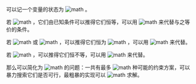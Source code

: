 可以记一个变量的状态为 ![math](https://www.zhihu.com/equation?tex=s_i%3D4v_i%5E1%2B2v_i%5E2%2B1v_i%5E3) 。

若 ![math](https://www.zhihu.com/equation?tex=s_i%3Ds_j) ，它们由已知条件可以推得它们恒等，可以用 ![math](https://www.zhihu.com/equation?tex=x_i%5Crightarrow%20x_j%2Cx_j%5Crightarrow%20x_i) 来代替与之等价的条件。

若 ![math](https://www.zhihu.com/equation?tex=s_i%3D0) 或 ![math](https://www.zhihu.com/equation?tex=s_i%3D7) ，可以推得它们恒为 ![math](https://www.zhihu.com/equation?tex=0/1) ，可以用 ![math](https://www.zhihu.com/equation?tex=x_i%5Crightarrow%20%21x_i/%21x_i%5Crightarrow%20x_i) 来代替。

若 ![math](https://www.zhihu.com/equation?tex=s_i%2Bs_j%3D7) ，可以推得它们恒不等，可以用 ![math](https://www.zhihu.com/equation?tex=x_i%5Crightarrow%20%21x_j%2C%21x_i%5Crightarrow%20x_j) 来代替。

那么可以简化为 ![math](https://www.zhihu.com/equation?tex=n%5Cle%203) 的问题：一共有最多 ![math](https://www.zhihu.com/equation?tex=2%5E%7B12%7D) 种可能的约束方案，可以暴力搜索它们是否可行，最粗暴的实现可以 ![math](https://www.zhihu.com/equation?tex=O%282%5E%7B12%7D2%5E3%29) 求解。
